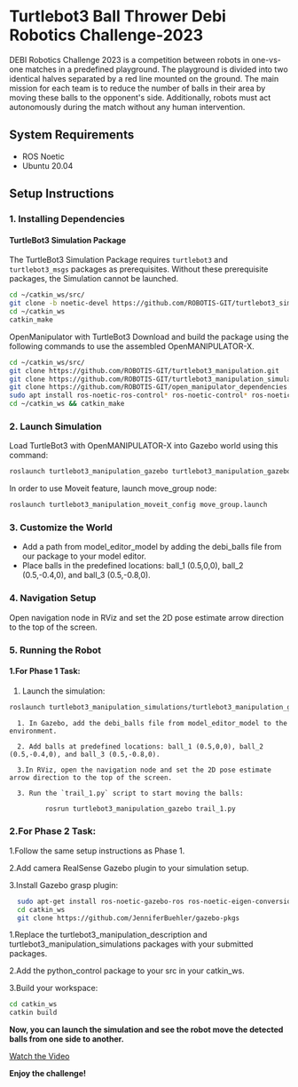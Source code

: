 # Turtlebot3 Ball Thrower Debi Robotics Challenge-2023

DEBI Robotics Challenge 2023 is a competition between robots in one-vs-one matches in a predefined playground. The playground is divided into two identical halves separated by a red line mounted on the ground. The main mission for each team is to reduce the number of balls in their area by moving these balls to the opponent's side. Additionally, robots must act autonomously during the match without any human intervention.

## System Requirements

- ROS Noetic
- Ubuntu 20.04

## Setup Instructions

### 1. Installing Dependencies

#### TurtleBot3 Simulation Package
The TurtleBot3 Simulation Package requires `turtlebot3` and `turtlebot3_msgs` packages as prerequisites. Without these prerequisite packages, the Simulation cannot be launched.

```bash
cd ~/catkin_ws/src/
git clone -b noetic-devel https://github.com/ROBOTIS-GIT/turtlebot3_simulations.git
cd ~/catkin_ws
catkin_make
```
OpenManipulator with TurtleBot3 Download and build the package using the following commands to use the assembled OpenMANIPULATOR-X.

```bash 
cd ~/catkin_ws/src/
git clone https://github.com/ROBOTIS-GIT/turtlebot3_manipulation.git
git clone https://github.com/ROBOTIS-GIT/turtlebot3_manipulation_simulations.git
git clone https://github.com/ROBOTIS-GIT/open_manipulator_dependencies.git
sudo apt install ros-noetic-ros-control* ros-noetic-control* ros-noetic-moveit*
cd ~/catkin_ws && catkin_make
```
### 2. Launch Simulation
Load TurtleBot3 with OpenMANIPULATOR-X into Gazebo world using this command:
```bash
roslaunch turtlebot3_manipulation_gazebo turtlebot3_manipulation_gazebo.launch
```
In order to use Moveit feature, launch move_group node:
```bash 
roslaunch turtlebot3_manipulation_moveit_config move_group.launch
```
### 3. Customize the World
* Add a path from model_editor_model by adding the debi_balls file from our package to your model editor.
* Place balls in the predefined locations: ball_1 (0.5,0,0), ball_2 (0.5,-0.4,0), and ball_3 (0.5,-0.8,0).
### 4. Navigation Setup
Open navigation node in RViz and set the 2D pose estimate arrow direction to the top of the screen.
### 5. Running the Robot
  #### 1.For Phase 1 Task:
  1. Launch the simulation:
   ``` bash 
   roslaunch turtlebot3_manipulation_simulations/turtlebot3_manipulation_gazebo/launch/full.launch
   ```

      1. In Gazebo, add the debi_balls file from model_editor_model to the environment.

      2. Add balls at predefined locations: ball_1 (0.5,0,0), ball_2 (0.5,-0.4,0), and ball_3 (0.5,-0.8,0).

      3.In RViz, open the navigation node and set the 2D pose estimate arrow direction to the top of the screen.

      3. Run the `trail_1.py` script to start moving the balls:
  
```bash
         rosrun turtlebot3_manipulation_gazebo trail_1.py
 ```
### 2.For Phase 2 Task:

1.Follow the same setup instructions as Phase 1.

2.Add camera RealSense Gazebo plugin to your simulation setup.

3.Install Gazebo grasp plugin:

```bash
  sudo apt-get install ros-noetic-gazebo-ros ros-noetic-eigen-conversions ros-noetic-object-recognition-msgs ros-noetic-roslint
  cd catkin_ws
  git clone https://github.com/JenniferBuehler/gazebo-pkgs 

 ```
1.Replace the turtlebot3_manipulation_description and turtlebot3_manipulation_simulations packages with your submitted packages.

2.Add the python_control package to your src in your catkin_ws.

3.Build your workspace:
```bash 
cd catkin_ws
catkin build
```
**Now, you can launch the simulation and see the robot move the detected balls from one side to another.**

[Watch the Video](https://youtu.be/LFlbmNxSPBk?si=aGkGv_xGpRHDikNR)


**Enjoy the challenge!**


